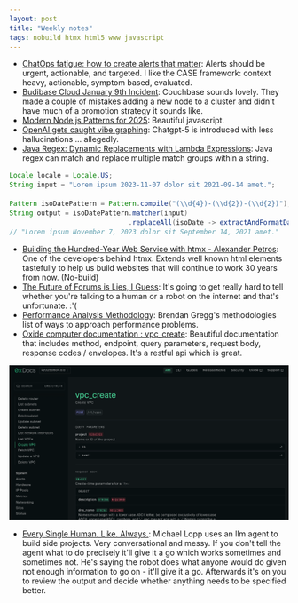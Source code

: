 ```yaml
---
layout: post
title: "Weekly notes"
tags: nobuild htmx html5 www javascript
---
```


* [ChatOps fatigue: how to create alerts that matter](https://www.tines.com/blog/chatops-fatigue-how-to-create-alerts-that-matter/): Alerts should be urgent, actionable, and targeted. I like the CASE framework: context heavy, actionable, symptom based, evaluated.
* [Budibase Cloud January 9th Incident](https://budibase.com/blog/updates/2024/2024-01-09-incident/): Couchbase sounds lovely. They made a couple of mistakes adding a new node to a cluster and didn't have much of a promotion strategy it sounds like.
* [Modern Node.js Patterns for 2025](https://kashw1n.com/blog/nodejs-2025/): Beautiful javascript.
* [OpenAI gets caught vibe graphing](https://www.theverge.com/news/756444/openai-gpt-5-vibe-graphing-chart-crime): Chatgpt-5 is introduced with less hallucinations ... allegedly.
* [Java Regex: Dynamic Replacements with Lambda Expressions](https://blog.rweisleder.de/posts/java-regex-dynamic-replacement/): Java regex can match and replace multiple match groups within a string.

```java
Locale locale = Locale.US;
String input = "Lorem ipsum 2023-11-07 dolor sit 2021-09-14 amet.";

Pattern isoDatePattern = Pattern.compile("(\\d{4})-(\\d{2})-(\\d{2})");
String output = isoDatePattern.matcher(input)
                              .replaceAll(isoDate -> extractAndFormatDateWithLocale(isoDate, locale));
// "Lorem ipsum November 7, 2023 dolor sit September 14, 2021 amet."
```

* [Building the Hundred-Year Web Service with htmx - Alexander Petros](https://www.youtube.com/watch?v=lASLZ9TgXyc): One of the developers behind htmx. Extends well known html elements tastefully to help us build websites that will continue to work 30 years from now. (No-build)
* [The Future of Forums is Lies, I Guess](https://aphyr.com/posts/389-the-future-of-forums-is-lies-i-guess): It's going to get really hard to tell whether you're talking to a human or a robot on the internet and that's unfortunate. :'(
* [Performance Analysis Methodology](https://www.brendangregg.com/methodology.html): Brendan Gregg's methodologies list of ways to approach performance problems.
* [Oxide computer documentation : vpc_create](https://docs.oxide.computer/api/vpc_create): Beautiful documentation that includes method, endpoint, query parameters, request body, response codes / envelopes. It's a restful api which is great.

![Oxide docs, api, vpc_create](/assets/2025/oxide_docs_vpc_create.png)

* [Every Single Human. Like. Always.](https://randsinrepose.com/archives/every-single-human-like-always/): Michael Lopp uses an llm agent to build side projects. Very conversational and messy. If you don't tell the agent what to do precisely it'll give it a go which works sometimes and sometimes not. He's saying the robot does what anyone would do given not enough information to go on - it'll give it a go. Afterwards it's on you to review the output and decide whether anything needs to be specified better.
